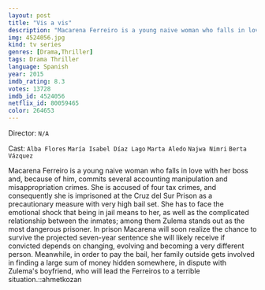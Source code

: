 ```yaml
---
layout: post
title: "Vis a vis"
description: "Macarena Ferreiro is a young naive woman who falls in love with her boss and, because of him, commits several accounting manipulation and misappropriation crimes. She is accused of four tax crimes, and consequently she is imprisoned at the Cruz del Sur Prison as a precautionary measure with very high bail set. She has to face the emotional shock that being in jail means to her, as well as the complicated relationship between the inmates; among them Zulema stands out as the most dangerous prisoner. In prison Macarena will soon realize the cha.."
img: 4524056.jpg
kind: tv series
genres: [Drama,Thriller]
tags: Drama Thriller 
language: Spanish
year: 2015
imdb_rating: 8.3
votes: 13728
imdb_id: 4524056
netflix_id: 80059465
color: 264653
---
```

Director: `N/A`  

Cast: `Alba Flores` `María Isabel Díaz Lago` `Marta Aledo` `Najwa Nimri` `Berta Vázquez` 

Macarena Ferreiro is a young naive woman who falls in love with her boss and, because of him, commits several accounting manipulation and misappropriation crimes. She is accused of four tax crimes, and consequently she is imprisoned at the Cruz del Sur Prison as a precautionary measure with very high bail set. She has to face the emotional shock that being in jail means to her, as well as the complicated relationship between the inmates; among them Zulema stands out as the most dangerous prisoner. In prison Macarena will soon realize the chance to survive the projected seven-year sentence she will likely receive if convicted depends on changing, evolving and becoming a very different person. Meanwhile, in order to pay the bail, her family outside gets involved in finding a large sum of money hidden somewhere, in dispute with Zulema's boyfriend, who will lead the Ferreiros to a terrible situation.::ahmetkozan
